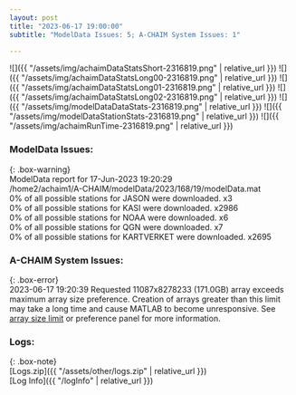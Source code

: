 ```yaml
---
layout: post
title: "2023-06-17 19:00:00"
subtitle: "ModelData Issues: 5; A-CHAIM System Issues: 1"

---
```


![]({{ "/assets/img/achaimDataStatsShort-2316819.png" | relative_url }})
![]({{ "/assets/img/achaimDataStatsLong00-2316819.png" | relative_url }})
![]({{ "/assets/img/achaimDataStatsLong01-2316819.png" | relative_url }})
![]({{ "/assets/img/achaimDataStatsLong02-2316819.png" | relative_url }})
![]({{ "/assets/img/modelDataDataStats-2316819.png" | relative_url }})
![]({{ "/assets/img/modelDataStationStats-2316819.png" | relative_url }})
![]({{ "/assets/img/achaimRunTime-2316819.png" | relative_url }})


### ModelData Issues:  
  
{: .box-warning}  
 ModelData report for 17-Jun-2023 19:20:29   
 /home2/achaim1/A-CHAIM/modelData/2023/168/19/modelData.mat   
 0% of all possible stations for JASON were downloaded. x3   
 0% of all possible stations for KASI were downloaded. x2986   
 0% of all possible stations for NOAA were downloaded. x6   
 0% of all possible stations for QGN were downloaded. x7   
 0% of all possible stations for KARTVERKET were downloaded. x2695   
  
### A-CHAIM System Issues:  
  
{: .box-error}  
2023-06-17 19:20:39 Requested 11087x8278233 (171.0GB) array exceeds maximum array size preference. Creation of arrays greater than this limit may take a long time and cause MATLAB to become unresponsive. See <a href="matlab: helpview([docroot '/matlab/helptargets.map'], 'matlab_env_workspace_prefs')">array size limit</a> or preference panel for more information.  

### Logs:  
  
{: .box-note}  
[Logs.zip]({{ "/assets/other/logs.zip" | relative_url }})  
[Log Info]({{ "/logInfo" | relative_url }})  

